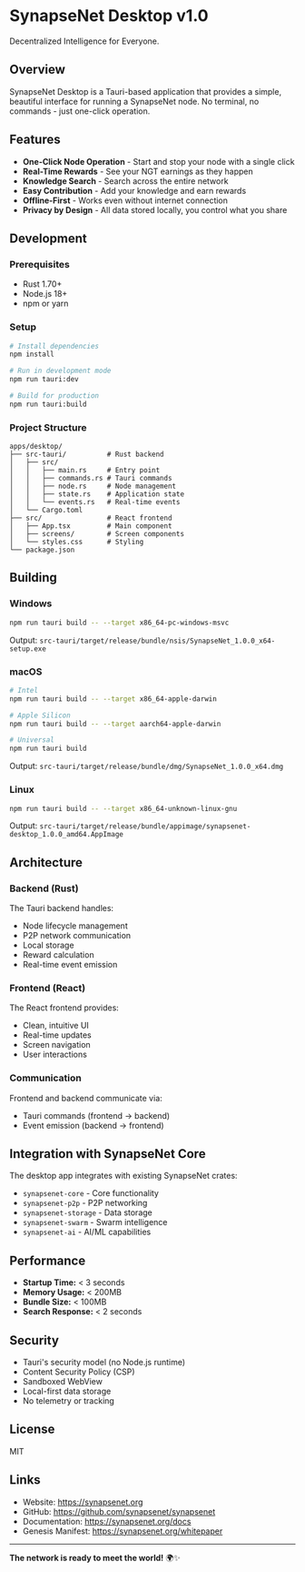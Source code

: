 # SynapseNet Desktop v1.0

Decentralized Intelligence for Everyone.

## Overview

SynapseNet Desktop is a Tauri-based application that provides a simple, beautiful interface for running a SynapseNet node. No terminal, no commands - just one-click operation.

## Features

- **One-Click Node Operation** - Start and stop your node with a single click
- **Real-Time Rewards** - See your NGT earnings as they happen
- **Knowledge Search** - Search across the entire network
- **Easy Contribution** - Add your knowledge and earn rewards
- **Offline-First** - Works even without internet connection
- **Privacy by Design** - All data stored locally, you control what you share

## Development

### Prerequisites

- Rust 1.70+
- Node.js 18+
- npm or yarn

### Setup

```bash
# Install dependencies
npm install

# Run in development mode
npm run tauri:dev

# Build for production
npm run tauri:build
```

### Project Structure

```
apps/desktop/
├── src-tauri/          # Rust backend
│   ├── src/
│   │   ├── main.rs     # Entry point
│   │   ├── commands.rs # Tauri commands
│   │   ├── node.rs     # Node management
│   │   ├── state.rs    # Application state
│   │   └── events.rs   # Real-time events
│   └── Cargo.toml
├── src/                # React frontend
│   ├── App.tsx         # Main component
│   ├── screens/        # Screen components
│   └── styles.css      # Styling
└── package.json
```

## Building

### Windows

```bash
npm run tauri build -- --target x86_64-pc-windows-msvc
```

Output: `src-tauri/target/release/bundle/nsis/SynapseNet_1.0.0_x64-setup.exe`

### macOS

```bash
# Intel
npm run tauri build -- --target x86_64-apple-darwin

# Apple Silicon
npm run tauri build -- --target aarch64-apple-darwin

# Universal
npm run tauri build
```

Output: `src-tauri/target/release/bundle/dmg/SynapseNet_1.0.0_x64.dmg`

### Linux

```bash
npm run tauri build -- --target x86_64-unknown-linux-gnu
```

Output: `src-tauri/target/release/bundle/appimage/synapsenet-desktop_1.0.0_amd64.AppImage`

## Architecture

### Backend (Rust)

The Tauri backend handles:
- Node lifecycle management
- P2P network communication
- Local storage
- Reward calculation
- Real-time event emission

### Frontend (React)

The React frontend provides:
- Clean, intuitive UI
- Real-time updates
- Screen navigation
- User interactions

### Communication

Frontend and backend communicate via:
- Tauri commands (frontend → backend)
- Event emission (backend → frontend)

## Integration with SynapseNet Core

The desktop app integrates with existing SynapseNet crates:
- `synapsenet-core` - Core functionality
- `synapsenet-p2p` - P2P networking
- `synapsenet-storage` - Data storage
- `synapsenet-swarm` - Swarm intelligence
- `synapsenet-ai` - AI/ML capabilities

## Performance

- **Startup Time:** < 3 seconds
- **Memory Usage:** < 200MB
- **Bundle Size:** < 100MB
- **Search Response:** < 2 seconds

## Security

- Tauri's security model (no Node.js runtime)
- Content Security Policy (CSP)
- Sandboxed WebView
- Local-first data storage
- No telemetry or tracking

## License

MIT

## Links

- Website: https://synapsenet.org
- GitHub: https://github.com/synapsenet/synapsenet
- Documentation: https://synapsenet.org/docs
- Genesis Manifest: https://synapsenet.org/whitepaper

---

**The network is ready to meet the world!** 🌍✨
